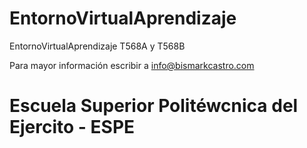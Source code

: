 # EntornoVirtualAprendizaje
 EntornoVirtualAprendizaje T568A y T568B

Para mayor información escribir a info@bismarkcastro.com

# Escuela Superior Politéwcnica del Ejercito - ESPE
